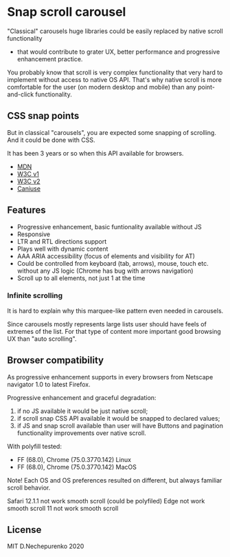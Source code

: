 # Snap scroll carousel

"Classical" carousels huge libraries could be easily replaced by native scroll functionality
 - that would contribute to grater UX, better performance and progressive enhancement practice.

You probably know that scroll is very complex functionality that very hard to implement without access to native OS API. 
That's why native scroll is more comfortable for the user (on modern desktop and mobile) than any point-and-click functionality.

## CSS snap points

But in classical "carousels", you are expected some snapping of scrolling. 
And it could be done with CSS. 

It has been 3 years or so when this API available for browsers. 

* [MDN](https://developer.mozilla.org/en-US/docs/Web/CSS/scroll-snap-type)
* [W3C v1](https://www.w3.org/TR/2015/WD-css-snappoints-1-20150326/)
* [W3C v2](https://www.w3.org/TR/css-scroll-snap-1/)
* [Caniuse](https://caniuse.com/#feat=css-snappoints)

## Features

* Progressive enhancement, basic funtionality available without JS
* Responsive
* LTR and RTL directions support
* Plays well with dynamic content
* AAA ARIA accessibility (focus of elements and visibility for AT)
* Could be controlled from keyboard (tab, arrows), mouse, touch etc. without any JS logic (Chrome has bug with arrows navigation)
* Scroll up to all elements, not just 1 at the time

### Infinite scrolling

It is hard to explain why this marquee-like pattern even needed in carousels.

Since carousels mostly represents large lists user should have feels of extremes of the list.
For that type of content more important good browsing UX than "auto scrolling".

## Browser compatibility

As progressive enhancement supports in every browsers from Netscape navigator 1.0 to latest Firefox.

Progressive enhancement and graceful degradation: 

1) if no JS available it would be just native scroll;
2) if scroll snap CSS API available it would be snapped to declared values;
3) if JS and snap scroll available than user will have Buttons and pagination functionality improvements over native scroll.

With polyfill tested:

* FF (68.0), Chrome (75.0.3770.142) Linux
* FF (68.0), Chrome (75.0.3770.142) MacOS

Note! Each OS and OS preferences resulted on different, but always familiar scroll behavior.

Safari 12.1.1 not work smooth scroll (could be polyfiled)
Edge not work smooth scroll
11 not work smooth scroll

## License

MIT D.Nechepurenko 2020
